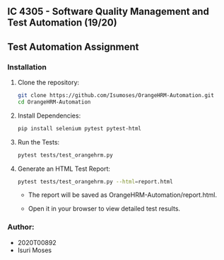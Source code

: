 ## IC 4305 - Software Quality Management and Test Automation (19/20)

## Test Automation Assignment

### Installation

1. Clone the repository:

   ```bash
   git clone https://github.com/Isumoses/OrangeHRM-Automation.git
   cd OrangeHRM-Automation
   ```

2. Install Dependencies:

   ```bash
   pip install selenium pytest pytest-html
   ```
3. Run the Tests:

   ```bash
   pytest tests/test_orangehrm.py
   ```

4. Generate an HTML Test Report:

   ```bash
   pytest tests/test_orangehrm.py --html=report.html
   ```
    - The report will be saved as OrangeHRM-Automation/report.html.

    - Open it in your browser to view detailed test results.

### Author:
- 2020T00892
- Isuri Moses 
